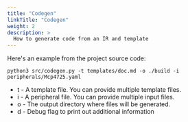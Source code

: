 ```yaml
---
title: "Codegen"
linkTitle: "Codegen"
weight: 2
description: >
  How to generate code from an IR and template
---
```


Here's an example from the project source code:

`python3 src/codegen.py -t templates/doc.md -o ./build -i peripherals/Mcp4725.yaml`

- t - A template file. You can provide multiple template files.
- i - A peripheral file. You can provide multiple input files.
- o - The output directory where files will be generated.
- d - Debug flag to print out additional information
